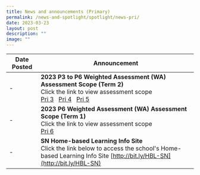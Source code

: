 ```yaml
---
title: News and announcements (Primary)
permalink: /news-and-spotlight/spotlight/news-pri/
date: 2023-03-23
layout: post
description: ""
image: ""
---
```

| Date Posted | Announcement |
| -------- | -------- | 
| - | **2023 P3 to P6 Weighted Assessment (WA) Assessment Scope (Term 2)**<br>Click the link to view assessment scope<br>[Pri 3](/files/PDF%20for%20announcements/Primary/(final)%202023%20p3%20wa%20scopes%20(term%202).pdf) &nbsp; [Pri 4](/files/PDF%20for%20announcements/Primary/(final)%202023%20p4%20wa%20scopes%20(term%202).pdf) &nbsp; [Pri 5](/files/PDF%20for%20announcements/Primary/(final)%202023%20p5%20wa%20scopes%20(term%202).pdf) &nbsp;    |
| - | **2023 P6 Weighted Assessment (WA) Assessment Scope (Term 1)**<br>Click the link to view assessment scope<br>[Pri 6](/files/PDF%20for%20announcements/FINAL%202023%20P6%20WA%20SCOPES%20TERM%201.pdf) |
| - | **SN Home-based Learning Info Site**<br>Click the link below to access the school's Home-based Learning Info Site [http://bit.ly/HBL-SN](http://bit.ly/HBL-SN)      |